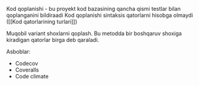 Kod qoplanishi - bu proyekt kod bazasining qancha qismi testlar bilan qoplanganini bildiraadi
Kod qoplanishi sintaksis qatorlarni hisobga olmaydi ([[Kod qatorlarining turlari]])

Muqobil variant shoxlarni qoplash. Bu metodda bir boshqaruv shoxiga kiradigan qatorlar birga deb qaraladi.

Asboblar:
- Codecov
- Coveralls
- Code climate